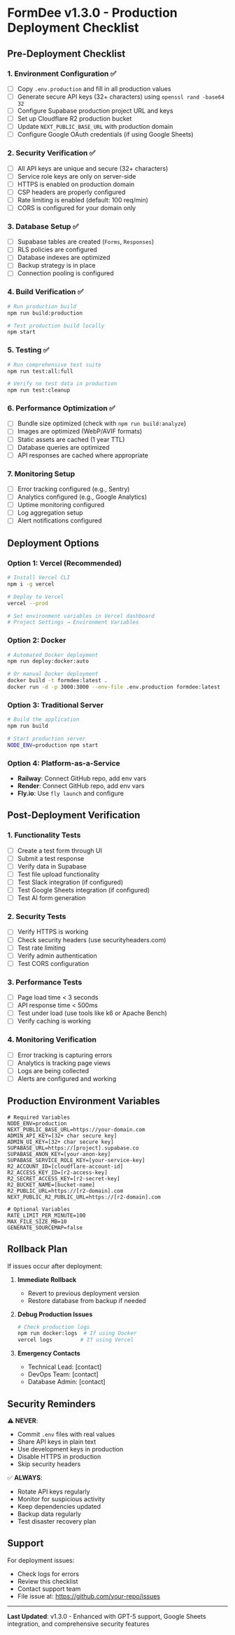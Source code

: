 # FormDee v1.3.0 - Production Deployment Checklist

## Pre-Deployment Checklist

### 1. Environment Configuration ✅

- [ ] Copy `.env.production` and fill in all production values
- [ ] Generate secure API keys (32+ characters) using `openssl rand -base64 32`
- [ ] Configure Supabase production project URL and keys
- [ ] Set up Cloudflare R2 production bucket
- [ ] Update `NEXT_PUBLIC_BASE_URL` with production domain
- [ ] Configure Google OAuth credentials (if using Google Sheets)

### 2. Security Verification ✅

- [ ] All API keys are unique and secure (32+ characters)
- [ ] Service role keys are only on server-side
- [ ] HTTPS is enabled on production domain
- [ ] CSP headers are properly configured
- [ ] Rate limiting is enabled (default: 100 req/min)
- [ ] CORS is configured for your domain only

### 3. Database Setup ✅

- [ ] Supabase tables are created (`Forms`, `Responses`)
- [ ] RLS policies are configured
- [ ] Database indexes are optimized
- [ ] Backup strategy is in place
- [ ] Connection pooling is configured

### 4. Build Verification ✅

```bash
# Run production build
npm run build:production

# Test production build locally
npm start
```

### 5. Testing ✅

```bash
# Run comprehensive test suite
npm run test:all:full

# Verify no test data in production
npm run test:cleanup
```

### 6. Performance Optimization ✅

- [ ] Bundle size optimized (check with `npm run build:analyze`)
- [ ] Images are optimized (WebP/AVIF formats)
- [ ] Static assets are cached (1 year TTL)
- [ ] Database queries are optimized
- [ ] API responses are cached where appropriate

### 7. Monitoring Setup

- [ ] Error tracking configured (e.g., Sentry)
- [ ] Analytics configured (e.g., Google Analytics)
- [ ] Uptime monitoring configured
- [ ] Log aggregation setup
- [ ] Alert notifications configured

## Deployment Options

### Option 1: Vercel (Recommended)

```bash
# Install Vercel CLI
npm i -g vercel

# Deploy to Vercel
vercel --prod

# Set environment variables in Vercel dashboard
# Project Settings → Environment Variables
```

### Option 2: Docker

```bash
# Automated Docker deployment
npm run deploy:docker:auto

# Or manual Docker deployment
docker build -t formdee:latest .
docker run -d -p 3000:3000 --env-file .env.production formdee:latest
```

### Option 3: Traditional Server

```bash
# Build the application
npm run build

# Start production server
NODE_ENV=production npm start
```

### Option 4: Platform-as-a-Service

- **Railway**: Connect GitHub repo, add env vars
- **Render**: Connect GitHub repo, add env vars
- **Fly.io**: Use `fly launch` and configure

## Post-Deployment Verification

### 1. Functionality Tests

- [ ] Create a test form through UI
- [ ] Submit a test response
- [ ] Verify data in Supabase
- [ ] Test file upload functionality
- [ ] Test Slack integration (if configured)
- [ ] Test Google Sheets integration (if configured)
- [ ] Test AI form generation

### 2. Security Tests

- [ ] Verify HTTPS is working
- [ ] Check security headers (use securityheaders.com)
- [ ] Test rate limiting
- [ ] Verify admin authentication
- [ ] Test CORS configuration

### 3. Performance Tests

- [ ] Page load time < 3 seconds
- [ ] API response time < 500ms
- [ ] Test under load (use tools like k6 or Apache Bench)
- [ ] Verify caching is working

### 4. Monitoring Verification

- [ ] Error tracking is capturing errors
- [ ] Analytics is tracking page views
- [ ] Logs are being collected
- [ ] Alerts are configured and working

## Production Environment Variables

```env
# Required Variables
NODE_ENV=production
NEXT_PUBLIC_BASE_URL=https://your-domain.com
ADMIN_API_KEY=[32+ char secure key]
ADMIN_UI_KEY=[32+ char secure key]
SUPABASE_URL=https://[project].supabase.co
SUPABASE_ANON_KEY=[your-anon-key]
SUPABASE_SERVICE_ROLE_KEY=[your-service-key]
R2_ACCOUNT_ID=[cloudflare-account-id]
R2_ACCESS_KEY_ID=[r2-access-key]
R2_SECRET_ACCESS_KEY=[r2-secret-key]
R2_BUCKET_NAME=[bucket-name]
R2_PUBLIC_URL=https://[r2-domain].com
NEXT_PUBLIC_R2_PUBLIC_URL=https://[r2-domain].com

# Optional Variables
RATE_LIMIT_PER_MINUTE=100
MAX_FILE_SIZE_MB=10
GENERATE_SOURCEMAP=false
```

## Rollback Plan

If issues occur after deployment:

1. **Immediate Rollback**
   - Revert to previous deployment version
   - Restore database from backup if needed

2. **Debug Production Issues**

   ```bash
   # Check production logs
   npm run docker:logs  # If using Docker
   vercel logs         # If using Vercel
   ```

3. **Emergency Contacts**
   - Technical Lead: [contact]
   - DevOps Team: [contact]
   - Database Admin: [contact]

## Security Reminders

⚠️ **NEVER**:

- Commit `.env` files with real values
- Share API keys in plain text
- Use development keys in production
- Disable HTTPS in production
- Skip security headers

✅ **ALWAYS**:

- Rotate API keys regularly
- Monitor for suspicious activity
- Keep dependencies updated
- Backup data regularly
- Test disaster recovery plan

## Support

For deployment issues:

- Check logs for errors
- Review this checklist
- Contact support team
- File issue at: https://github.com/your-repo/issues

---

**Last Updated**: v1.3.0 - Enhanced with GPT-5 support, Google Sheets integration, and comprehensive security features
